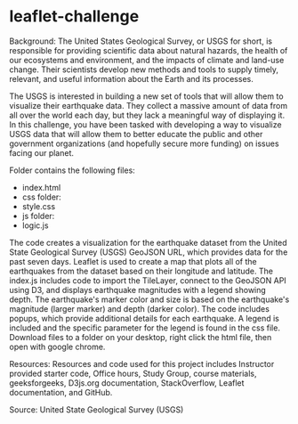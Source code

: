 # leaflet-challenge

Background:  The United States Geological Survey, or USGS for short, is responsible for providing scientific data about natural hazards, the health of our ecosystems and environment, and the impacts of climate and land-use change. Their scientists develop new methods and tools to supply timely, relevant, and useful information about the Earth and its processes. 
 
The USGS is interested in building a new set of tools that will allow them to visualize their earthquake data. They collect a massive amount of data from all over the world each day, but they lack a meaningful way of displaying it. In this challenge, you have been tasked with developing a way to visualize USGS data that will allow them to better educate the public and other government organizations (and hopefully secure more funding) on issues facing our planet. 
  
Folder contains the following files:  
* index.html  
* css folder:
* style.css
* js folder:
* logic.js
  
The code creates a visualization for the earthquake dataset from the United State Geological Survey (USGS) GeoJSON URL, which provides data for the past seven days. Leaflet is used to create a map that plots all of the earthquakes from the dataset based on their longitude and latitude.  The index.js includes code to import the TileLayer, connect to the GeoJSON API using D3, and displays earthquake magnitudes with a legend showing depth.  The earthquake's marker color and size is based on the earthquake's magnitude (larger marker) and depth (darker color).  The code includes popups, which provide additional details for each earthquake.  A legend is included and the specific parameter for the legend is found in the css file. Download files to a folder on your desktop, right click the html file, then open with google chrome.

Resources:  Resources and code used for this project includes Instructor provided starter code, Office hours, Study Group, course materials, geeksforgeeks, D3js.org documentation, StackOverflow, Leaflet documentation, and GitHub.

Source: United State Geological Survey (USGS)

